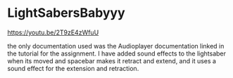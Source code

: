 # LightSabersBabyyy
 https://youtu.be/2T9zE4zWfuU

 the only documentation used was the Audioplayer documentation linked in the tutorial for the assignment. I have added sound effects to the lightsaber when its moved and spacebar makes it retract and extend, and it uses a sound effect for the extension and retraction. 
